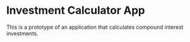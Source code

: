<h1> Investment Calculator App </h1>
This is a prototype of an application that calculates compound interest investments.
